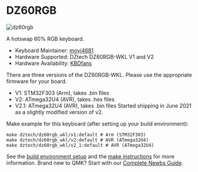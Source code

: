 # DZ60RGB

![dz60rgb](https://cdn.shopify.com/s/files/1/0043/9140/3591/products/TIM_20190130170231_grande.jpg?v=1548839053)

A hotswap 60% RGB keyboard.

* Keyboard Maintainer: [moyi4681](https://github.com/moyi4681)
* Hardware Supported: DZtech DZ60RGB-WKL V1 and V2
* Hardware Availability: [KBDfans](https://kbdfans.com/)

There are three versions of the DZ60RGB-WKL. Please use the appropriate firmware for your board.

* V1: STM32F303 (Arm), takes .bin files
* V2: ATmega32U4 (AVR), takes .hex files
* V2.1: ATmega32U4 (AVR), takes .bin files
  Started shipping in June 2021 as a slightly modified version of v2.

Make example for this keyboard (after setting up your build environment):

    make dztech/dz60rgb_wkl/v1:default # Arm (STM32F303)
    make dztech/dz60rgb_wkl/v2:default # AVR (ATmega32U4)
    make dztech/dz60rgb_wkl/v2_1:default # AVR (ATmega32U4)

See the [build environment setup](https://docs.qmk.fm/#/getting_started_build_tools) and the [make instructions](https://docs.qmk.fm/#/getting_started_make_guide) for more information. Brand new to QMK? Start with our [Complete Newbs Guide](https://docs.qmk.fm/#/newbs).
